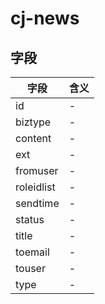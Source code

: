 # cj-news

## 字段
字段|含义
---|---
id|-
biztype|-
content|-
ext|-
fromuser|-
roleidlist|-
sendtime|-
status|-
title|-
toemail|-
touser|-
type|-
